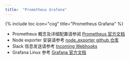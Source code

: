 ```yaml
---
title:  "Prometheus Grafana"
---
```


{% include toc icon="cog" title="Prometheus Grafana" %}

- Prometheus 概念及详细配置请参阅 [Prometheus 官方文档](https://prometheus.io/docs/introduction/overview/)
- Node exporter 安装请参考 [node_exporter github 仓库](https://github.com/prometheus/node_exporter)
- Slack 信息发送请参考 [Incoming Webhooks](https://api.slack.com/incoming-webhooks)
- Grafana Linux 参考 [Grafana 官方文档](http://docs.grafana.org/installation/debian/)

